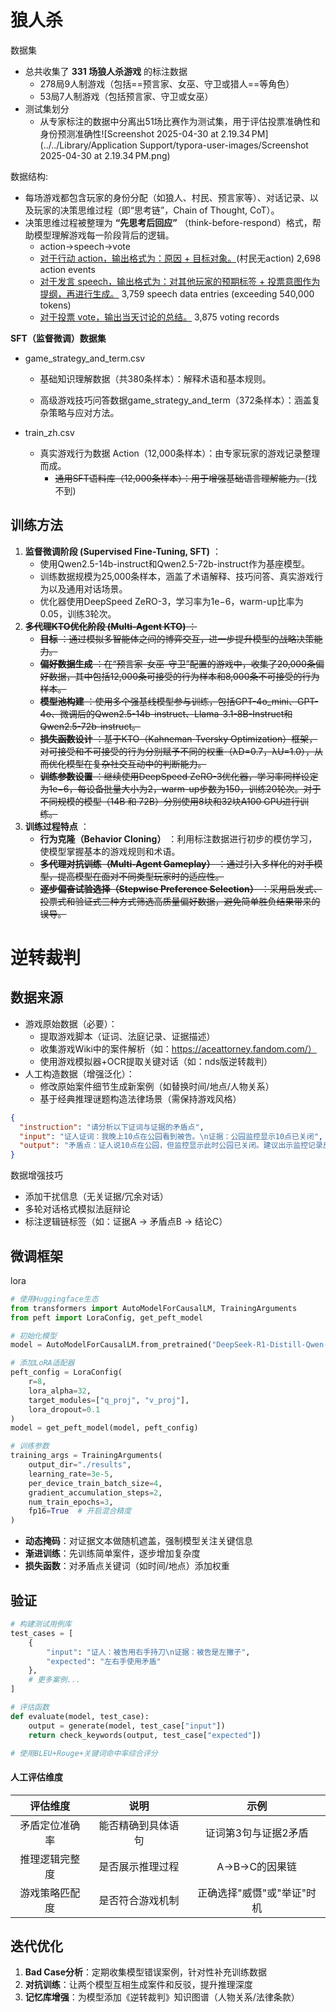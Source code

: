 # 狼人杀

数据集

- 总共收集了 **331 场狼人杀游戏** 的标注数据
  - 278局9人制游戏（包括==预言家、女巫、守卫或猎人==等角色）
  - 53局7人制游戏（包括预言家、守卫或女巫）
- 测试集划分
  - 从专家标注的数据中分离出51场比赛作为测试集，用于评估投票准确性和身份预测准确性![Screenshot 2025-04-30 at 2.19.34 PM](../../Library/Application Support/typora-user-images/Screenshot 2025-04-30 at 2.19.34 PM.png)

数据结构:

- 每场游戏都包含玩家的身份分配（如狼人、村民、预言家等）、对话记录、以及玩家的决策思维过程（即“思考链”，Chain of Thought, CoT）。
- 决策思维过程被整理为 **“先思考后回应”** （think-before-respond）格式，帮助模型理解游戏每一阶段背后的逻辑。
  - action->speech->vote
  - <u>对于行动 action，输出格式为：原因 + 目标对象。</u>(村民无action) 2,698 action events
  - <u>对于发言 speech，输出格式为：对其他玩家的预期标签 + 投票意图作为提纲，再进行生成。</u> 3,759 speech data entries (exceeding 540,000 tokens)
  - <u>对于投票 vote，输出当天讨论的总结。</u> 3,875 voting records

**SFT（监督微调）数据集**

- game_strategy_and_term.csv

  - 基础知识理解数据（共380条样本）：解释术语和基本规则。

  - 高级游戏技巧问答数据game_strategy_and_term（372条样本）：涵盖复杂策略与应对方法。

- train_zh.csv

  - 真实游戏行为数据 Action（12,000条样本）：由专家玩家的游戏记录整理而成。
    - ~~通用SFT语料库（12,000条样本）：用于增强基础语言理解能力。~~(找不到)

## 训练方法

1. **监督微调阶段 (Supervised Fine-Tuning, SFT)** ：
   - 使用Qwen2.5-14b-instruct和Qwen2.5-72b-instruct作为基座模型。
   - 训练数据规模为25,000条样本，涵盖了术语解释、技巧问答、真实游戏行为以及通用对话场景。
   - 优化器使用DeepSpeed ZeRO-3，学习率为1e−6，warm-up比率为0.05，训练3轮次。
2. ~~**多代理KTO优化阶段 (Multi-Agent KTO)** ：~~
   - ~~**目标** ：通过模拟多智能体之间的博弈交互，进一步提升模型的战略决策能力。~~
   - ~~**偏好数据生成** ：在“预言家-女巫-守卫”配置的游戏中，收集了20,000条偏好数据，其中包括12,000条可接受的行为样本和8,000条不可接受的行为样本。~~
   - ~~**模型池构建** ：使用多个强基线模型参与训练，包括GPT-4o_mini、GPT-4o、微调后的Qwen2.5-14b-instruct、Llama-3.1-8B-Instruct和Qwen2.5-72b-instruct。~~
   - ~~**损失函数设计** ：基于KTO（Kahneman-Tversky Optimization）框架，对可接受和不可接受的行为分别赋予不同的权重（λD=0.7，λU=1.0），从而优化模型在复杂社交互动中的判断能力。~~
   - ~~**训练参数设置** ：继续使用DeepSpeed ZeRO-3优化器，学习率同样设定为1e−6，每设备批量大小为2，warm-up步数为150，训练20轮次。对于不同规模的模型（14B 和 72B）分别使用8块和32块A100 GPU进行训练。~~
3. **训练过程特点** ：
   - **行为克隆（Behavior Cloning）** ：利用标注数据进行初步的模仿学习，使模型掌握基本的游戏规则和术语。
   - ~~**多代理对抗训练（Multi-Agent Gameplay）** ：通过引入多样化的对手模型，提高模型在面对不同类型玩家时的适应性。~~
   - ~~**逐步偏奋试验选择（Stepwise Preference Selection）** ：采用启发式、投票式和验证式三种方式筛选高质量偏好数据，避免简单胜负结果带来的误导。~~















































# 逆转裁判

## 数据来源

- 游戏原始数据（必要）：
  - 提取游戏脚本（证词、法庭记录、证据描述）
  - 收集游戏Wiki中的案件解析（如：https://aceattorney.fandom.com/）
  - 使用游戏模拟器+OCR提取关键对话（如：nds版逆转裁判）
- 人工构造数据（增强泛化）：
  - 修改原始案件细节生成新案例（如替换时间/地点/人物关系）
  - 基于经典推理谜题构造法律场景（需保持游戏风格）

```json
{
  "instruction": "请分析以下证词与证据的矛盾点",
  "input": "证人证词：我晚上10点在公园看到被告。\n证据：公园监控显示10点已关闭",
  "output": "矛盾点：证人说10点在公园，但监控显示此时公园已关闭。建议出示监控记录反驳。"
}
```

数据增强技巧

- 添加干扰信息（无关证据/冗余对话）
- 多轮对话格式模拟法庭辩论
- 标注逻辑链标签（如：证据A → 矛盾点B → 结论C）

## 微调框架

lora

```py
# 使用Huggingface生态
from transformers import AutoModelForCausalLM, TrainingArguments
from peft import LoraConfig, get_peft_model

# 初始化模型
model = AutoModelForCausalLM.from_pretrained("DeepSeek-R1-Distill-Qwen-1.5B")

# 添加LoRA适配器
peft_config = LoraConfig(
    r=8,
    lora_alpha=32,
    target_modules=["q_proj", "v_proj"],
    lora_dropout=0.1
)
model = get_peft_model(model, peft_config)

# 训练参数
training_args = TrainingArguments(
    output_dir="./results",
    learning_rate=3e-5,
    per_device_train_batch_size=4,
    gradient_accumulation_steps=2,
    num_train_epochs=3,
    fp16=True  # 开启混合精度
)
```

- **动态掩码**：对证据文本做随机遮盖，强制模型关注关键信息
- **渐进训练**：先训练简单案件，逐步增加复杂度
- **损失函数**：对矛盾点关键词（如时间/地点）添加权重

## 验证

```py
# 构建测试用例库
test_cases = [
    {
        "input": "证人：被告用右手持刀\n证据：被告是左撇子",
        "expected": "左右手使用矛盾"
    },
    # 更多案例...
]

# 评估函数
def evaluate(model, test_case):
    output = generate(model, test_case["input"])
    return check_keywords(output, test_case["expected"])

# 使用BLEU+Rouge+关键词命中率综合评分
```

#### 人工评估维度

|    评估维度    |        说明        |            示例            |
| :------------: | :----------------: | :------------------------: |
| 矛盾定位准确率 | 能否精确到具体语句 |    证词第3句与证据2矛盾    |
| 推理逻辑完整度 |  是否展示推理过程  |       A→B→C的因果链        |
| 游戏策略匹配度 |  是否符合游戏机制  | 正确选择"威慑"或"举证"时机 |

## 迭代优化

1. **Bad Case分析**：定期收集模型错误案例，针对性补充训练数据
2. **对抗训练**：让两个模型互相生成案件和反驳，提升推理深度
3. **记忆库增强**：为模型添加《逆转裁判》知识图谱（人物关系/法律条款）